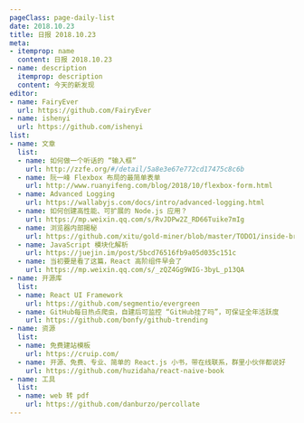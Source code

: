 ```yaml
---
pageClass: page-daily-list
date: 2018.10.23
title: 日报 2018.10.23
meta:
- itemprop: name
  content: 日报 2018.10.23
- name: description
  itemprop: description
  content: 今天的新发现
editor:
- name: FairyEver
  url: https://github.com/FairyEver
- name: ishenyi
  url: https://github.com/ishenyi
list:
- name: 文章
  list:
  - name: 如何做一个听话的 “输入框”
    url: http://zzfe.org/#/detail/5a8e3e67e772cd17475c8c6b
  - name: 阮一峰 Flexbox 布局的最简单表单
    url: http://www.ruanyifeng.com/blog/2018/10/flexbox-form.html
  - name: Advanced Logging
    url: https://wallabyjs.com/docs/intro/advanced-logging.html
  - name: 如何创建高性能、可扩展的 Node.js 应用？
    url: https://mp.weixin.qq.com/s/RvJDPw2Z_RD66Tuike7mIg
  - name: 浏览器内部揭秘
    url: https://github.com/xitu/gold-miner/blob/master/TODO1/inside-browser-part4.md
  - name: JavaScript 模块化解析
    url: https://juejin.im/post/5bcd76516fb9a05d035c151c
  - name: 当初要是看了这篇，React 高阶组件早会了
    url: https://mp.weixin.qq.com/s/_zQZ4Gg9WIG-3byL_p13QA
- name: 开源库
  list:
  - name: React UI Framework
    url: https://github.com/segmentio/evergreen
  - name: GitHub每日热点爬虫，自建后可监控 “GitHub挂了吗”，可保证全年活跃度
    url: https://github.com/bonfy/github-trending
- name: 资源
  list: 
  - name: 免费建站模板
    url: https://cruip.com/
  - name: 开源、免费、专业、简单的 React.js 小书，带在线联系，群里小伙伴都说好
    url: https://github.com/huzidaha/react-naive-book
- name: 工具
  list:
  - name: web 转 pdf
    url: https://github.com/danburzo/percollate
---
```


<daily-list v-bind="$page.frontmatter"/>
